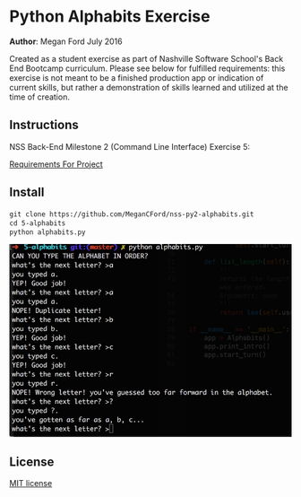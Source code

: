# Python Alphabits Exercise

**Author**: Megan Ford July 2016 


Created as a student exercise as part of Nashville Software School's Back End Bootcamp curriculum. Please see below for fulfilled requirements: this exercise is not meant to be a finished production app or indication of current skills, but rather a demonstration of skills learned and utilized at the time of creation.


## Instructions


NSS Back-End Milestone 2 (Command Line Interface) Exercise 5: 


[Requirements For Project](https://github.com/nashville-software-school/python-milestones/blob/master/02-command-line-applications/exercises/CLI_ALPHABITS.md)



## Install


``` 
git clone https://github.com/MeganCFord/nss-py2-alphabits.git
cd 5-alphabits
python alphabits.py
```

![screenshot](alphabits_screenshot.jpg)


## License 


[MIT license](LICENSE.md)

